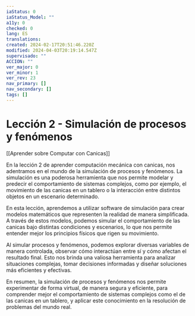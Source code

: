 ```yaml
---
iaStatus: 0
iaStatus_Model: ""
a11y: 0
checked: 0
lang: ES
translations: 
created: 2024-02-17T20:51:46.220Z
modified: 2024-04-03T20:19:14.547Z
supervisado: ""
ACCION: ""
ver_major: 0
ver_minor: 1
ver_rev: 23
nav_primary: []
nav_secondary: []
tags: []
---
```

# Lección 2 - Simulación de procesos y fenómenos

[[Aprender sobre Computar con Canicas]]

En la lección 2 de aprender computación mecánica con canicas, nos adentramos en el mundo de la simulación de procesos y fenómenos. La simulación es una poderosa herramienta que nos permite modelar y predecir el comportamiento de sistemas complejos, como por ejemplo, el movimiento de las canicas en un tablero o la interacción entre distintos objetos en un escenario determinado.

En esta lección, aprendemos a utilizar software de simulación para crear modelos matemáticos que representen la realidad de manera simplificada. A través de estos modelos, podemos simular el comportamiento de las canicas bajo distintas condiciones y escenarios, lo que nos permite entender mejor los principios físicos que rigen su movimiento.

Al simular procesos y fenómenos, podemos explorar diversas variables de manera controlada, observar cómo interactúan entre sí y cómo afectan el resultado final. Esto nos brinda una valiosa herramienta para analizar situaciones complejas, tomar decisiones informadas y diseñar soluciones más eficientes y efectivas.

En resumen, la simulación de procesos y fenómenos nos permite experimentar de forma virtual, de manera segura y eficiente, para comprender mejor el comportamiento de sistemas complejos como el de las canicas en un tablero, y aplicar este conocimiento en la resolución de problemas del mundo real.
